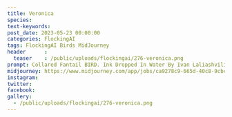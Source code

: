 ```yaml
---
title: Veronica
species: 
text-keywords: 
post_date: 2023-05-23 00:00:00
categories: FlockingAI
tags: FlockingAI Birds MidJourney 
header      :
  teaser    : /public/uploads/flockingai/276-veronica.png
prompt: Collared Fantail BIRD. Ink Dropped In Water By Ivan Laliashvili, Peter Mohrbacher. A Portrait Of Pulp Cover Of BIRD Fish By Jean - Baptiste Monge, Post Processing, Painterly, Book Illustration Watercolor Granular Splatter Dripping Paper Texture Rococo Details, Post Processing, Painterly, Book Illustration Watercolor Granular Splatter Dripping Paper Texture, Ink Outlines, Painterly,
midjourney: https://www.midjourney.com/app/jobs/ca9278c9-665d-40c8-9cbc-c48764661766
instagram: 
twitter: 
facebook: 
gallery: 
  - /public/uploads/flockingai/276-veronica.png
---
```


